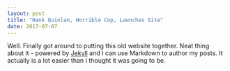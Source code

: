 ```yaml
---
layout: post
title: "Hank Quinlan, Horrible Cop, Launches Site"
date: 2017-07-07
---
```


Well. Finally got around to putting this old website together. Neat thing about it - powered by [Jekyll](http://jekyllrb.com) and I can use Markdown to author my posts. It actually is a lot easier than I thought it was going to be.
